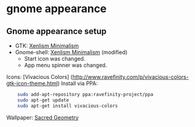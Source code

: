 # gnome appearance

Gnome appearance setup
-----

- GTK: [Xenlism Minimalism](https://github.com/xenlism/minimalism)
- Gnome-shell: [Xenlism Minimalism](https://github.com/xenlism/minimalism) (modified)
  * Start icon was changed.
  * App menu spinner was changed.

Icons: [Vivacious Colors] (http://www.ravefinity.com/p/vivacious-colors-gtk-icon-theme.html)
  Install via PPA:
  ``` bash
      sudo add-apt-repository ppa:ravefinity-project/ppa
      sudo apt-get update
      sudo apt-get install vivacious-colors 
  ```
Wallpaper: [Sacred Geometry](http://wallpaper.zone/wallpaper/1956111)
